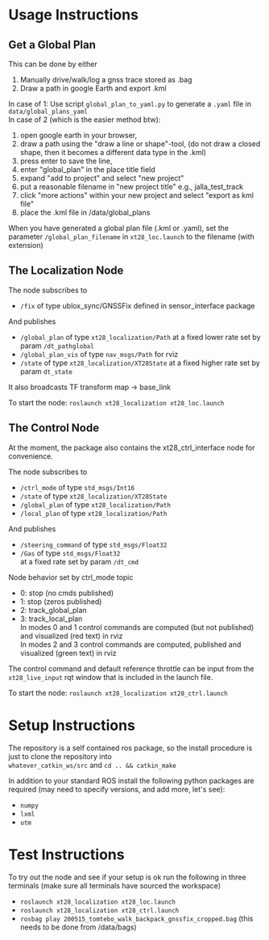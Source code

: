 

# Usage Instructions

## Get a Global Plan    
This can be done by either   
1. Manually drive/walk/log a gnss trace stored as .bag 
2. Draw a path in google Earth and export .kml   

In case of 1: Use script `global_plan_to_yaml.py` to generate a `.yaml` file in `data/global_plans_yaml`     
In case of 2 (which is the easier method btw): 
1. open google earth in your browser, 
2. draw a path using the "draw a line or shape"-tool, (do not draw a closed shape, then it becomes a different data type in the .kml) 
3. press enter to save the line, 
4. enter "global_plan" in the place title field
5. expand "add to project" and select "new project"
6. put a reasonable filename in "new project title" e.g., jalla_test_track
7. click "more actions" within your new project and select "export as kml file"
8. place the .kml file in /data/global_plans

When you have generated a global plan file (.kml or .yaml), set the parameter `/global_plan_filename` in `xt28_loc.launch` to the filename (with extension)  


## The Localization Node    

The node subscribes to    
* `/fix` of type ublox_sync/GNSSFix defined in sensor_interface package   

And publishes   
* `/global_plan` of type `xt28_localization/Path` at a fixed lower rate set by param `/dt_pathglobal`   
* `/global_plan_vis` of type `nav_msgs/Path` for rviz   
* `/state` of type `xt28_localization/XT28State` at a fixed higher rate set by param `dt_state`   

It also broadcasts TF transform map -> base_link   

To start the node: `roslaunch xt28_localization xt28_loc.launch`    



## The Control Node
At the moment, the package also contains the xt28_ctrl_interface node for convenience.   

The node subscribes to 
* `/ctrl_mode` of type `std_msgs/Int16`      
* `/state` of type `xt28_localization/XT28State`   
* `/global_plan` of type `xt28_localization/Path`   
* `/local_plan` of type `xt28_localization/Path`   

And publishes   
* `/steering_command` of type `std_msgs/Float32`   
* `/Gas` of type `std_msgs/Float32`   
at a fixed rate set by param `/dt_cmd`    

Node behavior set by ctrl_mode topic   
* 0: stop (no cmds published)   
* 1: stop (zeros published)   
* 2: track_global_plan   
* 3: track_local_plan   
In modes 0 and 1 control commands are computed (but not published) and visualized (red text) in rviz   
In modes 2 and 3 control commands are computed, published and visualized (green text) in rviz   

The control command and default reference throttle can be input from the `xt28_live_input` rqt window that is included in the launch file.    

To start the node: `roslaunch xt28_localization xt28_ctrl.launch`    



# Setup Instructions
The repository is a self contained ros package, so the install procedure is just to clone the repository into    
`whatever_catkin_ws/src` and `cd .. && catkin_make`    

In addition to your standard ROS install the following python packages are required (may need to specify versions, and add more, let's see):    
* `numpy`   
* `lxml`   
* `utm`   

# Test Instructions
To try out the node and see if your setup is ok run the following in three terminals (make sure all terminals have sourced the workspace)
* `roslaunch xt28_localization xt28_loc.launch`
* `roslaunch xt28_localization xt28_ctrl.launch`
* `rosbag play 200515_tomtebo_walk_backpack_gnssfix_cropped.bag` (this needs to be done from /data/bags)






